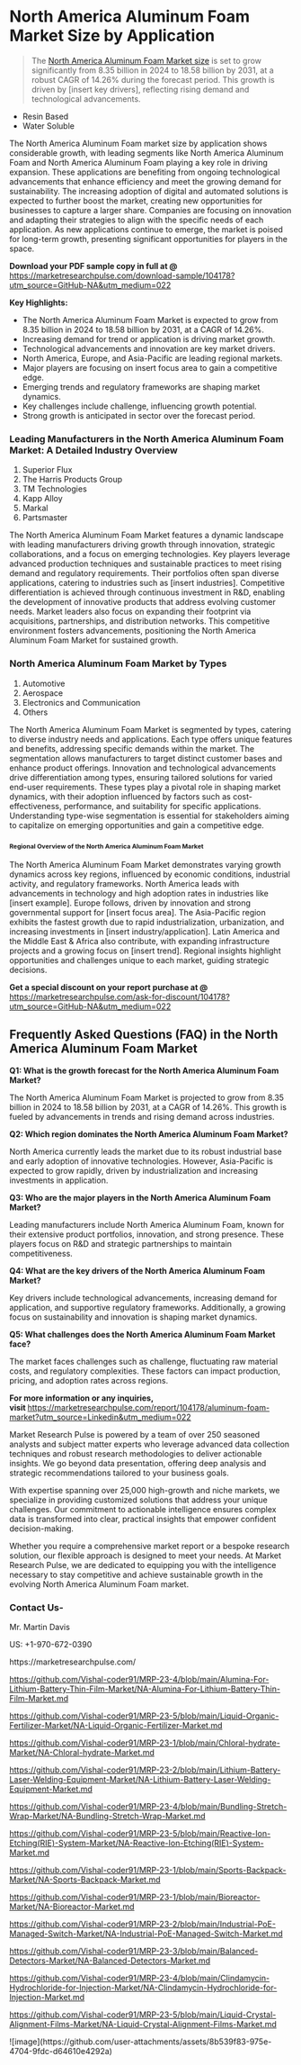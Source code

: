 <h1>North America Aluminum Foam Market&nbsp;Size by Application</h1><blockquote><p>The <a href="https://marketresearchpulse.com/download-sample/104178?utm_source=GitHub-NA&amp;utm_medium=022">North America Aluminum Foam Market size</a> is set to grow significantly from 8.35 billion in 2024 to 18.58 billion by 2031, at a robust CAGR of 14.26% during the forecast period. This growth is driven by [insert key drivers], reflecting rising demand and technological advancements.</p></blockquote><ul><li>Resin Based<li> Water Soluble</li></ul><p>The North America Aluminum Foam market size by application shows considerable growth, with leading segments like North America Aluminum Foam and North America Aluminum Foam playing a key role in driving expansion. These applications are benefiting from ongoing technological advancements that enhance efficiency and meet the growing demand for sustainability. The increasing adoption of digital and automated solutions is expected to further boost the market, creating new opportunities for businesses to capture a larger share. Companies are focusing on innovation and adapting their strategies to align with the specific needs of each application. As new applications continue to emerge, the market is poised for long-term growth, presenting significant opportunities for players in the space.</p><p><strong>Download your PDF sample copy in full at @ </strong><a href="https://marketresearchpulse.com/download-sample/104178?utm_source=GitHub-NA&amp;utm_medium=022">https://marketresearchpulse.com/download-sample/104178?utm_source=GitHub-NA&amp;utm_medium=022</a></p><p><strong>Key Highlights: </strong></p><ul><li>The North America Aluminum Foam Market is expected to grow from 8.35 billion in 2024 to 18.58 billion by 2031, at a CAGR of 14.26%.</li><li>Increasing demand for trend or application is driving market growth.</li><li>Technological advancements and innovation are key market drivers.</li><li>North America, Europe, and Asia-Pacific are leading regional markets.</li><li>Major players are focusing on insert focus area to gain a competitive edge.</li><li>Emerging trends and regulatory frameworks are shaping market dynamics.</li><li>Key challenges include challenge, influencing growth potential.</li><li>Strong growth is anticipated in sector over the forecast period.</li></ul><h3>Leading Manufacturers in the North America Aluminum Foam Market: A Detailed Industry Overview</h3><ol><li>Superior Flux</li><li>The Harris Products Group</li><li>TM Technologies</li><li>Kapp Alloy</li><li>Markal</li><li>Partsmaster</li></ol><div class="flex max-w-full flex-col flex-grow"><div class="min-h-8 text-message flex w-full flex-col items-end gap-2 whitespace-normal break-words [.text-message+&amp;]:mt-5" dir="auto" data-message-author-role="assistant" data-message-id="fd8432e4-4910-450d-b182-61b7bfb0a01f" data-message-model-slug="gpt-4o"><div class="flex w-full flex-col gap-1 empty:hidden first:pt-[3px]"><div class="markdown prose w-full break-words dark:prose-invert light"><p>The North America Aluminum Foam Market features a dynamic landscape with leading manufacturers driving growth through innovation, strategic collaborations, and a focus on emerging technologies. Key players leverage advanced production techniques and sustainable practices to meet rising demand and regulatory requirements. Their portfolios often span diverse applications, catering to industries such as [insert industries]. Competitive differentiation is achieved through continuous investment in R&amp;D, enabling the development of innovative products that address evolving customer needs. Market leaders also focus on expanding their footprint via acquisitions, partnerships, and distribution networks. This competitive environment fosters advancements, positioning the North America Aluminum Foam Market for sustained growth.</p></div></div></div></div><h3>North America Aluminum Foam Market by Types</h3><ol><li>Automotive<li> Aerospace<li> Electronics and Communication<li> Others</li></ol><div class="flex max-w-full flex-col flex-grow"><div class="min-h-8 text-message flex w-full flex-col items-end gap-2 whitespace-normal break-words [.text-message+&amp;]:mt-5" dir="auto" data-message-author-role="assistant" data-message-id="084470be-0bb7-4664-bddf-5156b4f41249" data-message-model-slug="gpt-4o-mini"><div class="flex w-full flex-col gap-1 empty:hidden first:pt-[3px]"><div class="markdown prose w-full break-words dark:prose-invert light"><p>The North America Aluminum Foam Market is segmented by types, catering to diverse industry needs and applications. Each type offers unique features and benefits, addressing specific demands within the market. The segmentation allows manufacturers to target distinct customer bases and enhance product offerings. Innovation and technological advancements drive differentiation among types, ensuring tailored solutions for varied end-user requirements. These types play a pivotal role in shaping market dynamics, with their adoption influenced by factors such as cost-effectiveness, performance, and suitability for specific applications. Understanding type-wise segmentation is essential for stakeholders aiming to capitalize on emerging opportunities and gain a competitive edge.</p></div></div></div></div><h3><span style="font-size: 11px;">Regional Overview of the North America Aluminum Foam Market</span></h3><div class="flex max-w-full flex-col flex-grow"><div class="min-h-8 text-message flex w-full flex-col items-end gap-2 whitespace-normal break-words [.text-message+&amp;]:mt-5" dir="auto" data-message-author-role="assistant" data-message-id="e9038762-ce64-4e30-91c9-9bd413514231" data-message-model-slug="gpt-4o-mini"><div class="flex w-full flex-col gap-1 empty:hidden first:pt-[3px]"><div class="markdown prose w-full break-words dark:prose-invert light"><p>The North America Aluminum Foam Market demonstrates varying growth dynamics across key regions, influenced by economic conditions, industrial activity, and regulatory frameworks. North America leads with advancements in technology and high adoption rates in industries like [insert example]. Europe follows, driven by innovation and strong governmental support for [insert focus area]. The Asia-Pacific region exhibits the fastest growth due to rapid industrialization, urbanization, and increasing investments in [insert industry/application]. Latin America and the Middle East &amp; Africa also contribute, with expanding infrastructure projects and a growing focus on [insert trend]. Regional insights highlight opportunities and challenges unique to each market, guiding strategic decisions.</p></div></div></div></div><p><strong>Get a special discount on your report purchase at @ </strong><a href="https://marketresearchpulse.com/ask-for-discount/104178?utm_source=GitHub-NA&amp;utm_medium=022">https://marketresearchpulse.com/ask-for-discount/104178?utm_source=GitHub-NA&amp;utm_medium=022</a></p><h2>Frequently Asked Questions (FAQ) in the North America Aluminum Foam Market</h2><p><strong>Q1: What is the growth forecast for the North America Aluminum Foam Market?</strong></p><p>The North America Aluminum Foam Market is projected to grow from 8.35 billion in 2024 to 18.58 billion by 2031, at a CAGR of 14.26%. This growth is fueled by advancements in trends and rising demand across industries.</p><p><strong>Q2: Which region dominates the North America Aluminum Foam Market?</strong></p><p>North America currently leads the market due to its robust industrial base and early adoption of innovative technologies. However, Asia-Pacific is expected to grow rapidly, driven by industrialization and increasing investments in application.</p><p><strong>Q3: Who are the major players in the North America Aluminum Foam Market?</strong></p><p>Leading manufacturers include North America Aluminum Foam, known for their extensive product portfolios, innovation, and strong presence. These players focus on R&amp;D and strategic partnerships to maintain competitiveness.</p><p><strong>Q4: What are the key drivers of the North America Aluminum Foam Market?</strong></p><p>Key drivers include technological advancements, increasing demand for application, and supportive regulatory frameworks. Additionally, a growing focus on sustainability and innovation is shaping market dynamics.</p><p><strong>Q5: What challenges does the North America Aluminum Foam Market face?</strong></p><p>The market faces challenges such as challenge, fluctuating raw material costs, and regulatory complexities. These factors can impact production, pricing, and adoption rates across regions.</p><p><strong>For more information or any inquiries, visit&nbsp;</strong><a href="https://marketresearchpulse.com/report/104178/aluminum-foam-market?utm_source=Linkedin&utm_medium=022">https://marketresearchpulse.com/report/104178/aluminum-foam-market?utm_source=Linkedin&utm_medium=022</a></p><p>Market Research Pulse is powered by a team of over 250 seasoned analysts and subject matter experts who leverage advanced data collection techniques and robust research methodologies to deliver actionable insights. We go beyond data presentation, offering deep analysis and strategic recommendations tailored to your business goals.</p><p>With expertise spanning over 25,000 high-growth and niche markets, we specialize in providing customized solutions that address your unique challenges. Our commitment to actionable intelligence ensures complex data is transformed into clear, practical insights that empower confident decision-making.</p><p>Whether you require a comprehensive market report or a bespoke research solution, our flexible approach is designed to meet your needs. At Market Research Pulse, we are dedicated to equipping you with the intelligence necessary to stay competitive and achieve sustainable growth in the evolving North America Aluminum Foam market.</p><h3><strong>Contact Us-</strong></h3><p>Mr. Martin Davis</p><p>US: +1-970-672-0390</p><p>https://marketresearchpulse.com/</p><p><a href="https://github.com/Vishal-coder91/MRP-23-4/blob/main/Alumina-For-Lithium-Battery-Thin-Film-Market/NA-Alumina-For-Lithium-Battery-Thin-Film-Market.md">https://github.com/Vishal-coder91/MRP-23-4/blob/main/Alumina-For-Lithium-Battery-Thin-Film-Market/NA-Alumina-For-Lithium-Battery-Thin-Film-Market.md</a></p><p><a href="https://github.com/Vishal-coder91/MRP-23-5/blob/main/Liquid-Organic-Fertilizer-Market/NA-Liquid-Organic-Fertilizer-Market.md">https://github.com/Vishal-coder91/MRP-23-5/blob/main/Liquid-Organic-Fertilizer-Market/NA-Liquid-Organic-Fertilizer-Market.md</a></p><p><a href="https://github.com/Vishal-coder91/MRP-23-1/blob/main/Chloral-hydrate-Market/NA-Chloral-hydrate-Market.md">https://github.com/Vishal-coder91/MRP-23-1/blob/main/Chloral-hydrate-Market/NA-Chloral-hydrate-Market.md</a></p><p><a href="https://github.com/Vishal-coder91/MRP-23-2/blob/main/Lithium-Battery-Laser-Welding-Equipment-Market/NA-Lithium-Battery-Laser-Welding-Equipment-Market.md">https://github.com/Vishal-coder91/MRP-23-2/blob/main/Lithium-Battery-Laser-Welding-Equipment-Market/NA-Lithium-Battery-Laser-Welding-Equipment-Market.md</a></p><p><a href="https://github.com/Vishal-coder91/MRP-23-4/blob/main/Bundling-Stretch-Wrap-Market/NA-Bundling-Stretch-Wrap-Market.md">https://github.com/Vishal-coder91/MRP-23-4/blob/main/Bundling-Stretch-Wrap-Market/NA-Bundling-Stretch-Wrap-Market.md</a></p><p><a href="https://github.com/Vishal-coder91/MRP-23-5/blob/main/Reactive-Ion-Etching(RIE)-System-Market/NA-Reactive-Ion-Etching(RIE)-System-Market.md">https://github.com/Vishal-coder91/MRP-23-5/blob/main/Reactive-Ion-Etching(RIE)-System-Market/NA-Reactive-Ion-Etching(RIE)-System-Market.md</a></p><p><a href="https://github.com/Vishal-coder91/MRP-23-1/blob/main/Sports-Backpack-Market/NA-Sports-Backpack-Market.md">https://github.com/Vishal-coder91/MRP-23-1/blob/main/Sports-Backpack-Market/NA-Sports-Backpack-Market.md</a></p><p><a href="https://github.com/Vishal-coder91/MRP-23-1/blob/main/Bioreactor-Market/NA-Bioreactor-Market.md">https://github.com/Vishal-coder91/MRP-23-1/blob/main/Bioreactor-Market/NA-Bioreactor-Market.md</a></p><p><a href="https://github.com/Vishal-coder91/MRP-23-2/blob/main/Industrial-PoE-Managed-Switch-Market/NA-Industrial-PoE-Managed-Switch-Market.md">https://github.com/Vishal-coder91/MRP-23-2/blob/main/Industrial-PoE-Managed-Switch-Market/NA-Industrial-PoE-Managed-Switch-Market.md</a></p><p><a href="https://github.com/Vishal-coder91/MRP-23-3/blob/main/Balanced-Detectors-Market/NA-Balanced-Detectors-Market.md">https://github.com/Vishal-coder91/MRP-23-3/blob/main/Balanced-Detectors-Market/NA-Balanced-Detectors-Market.md</a></p><p><a href="https://github.com/Vishal-coder91/MRP-23-4/blob/main/Clindamycin-Hydrochloride-for-Injection-Market/NA-Clindamycin-Hydrochloride-for-Injection-Market.md">https://github.com/Vishal-coder91/MRP-23-4/blob/main/Clindamycin-Hydrochloride-for-Injection-Market/NA-Clindamycin-Hydrochloride-for-Injection-Market.md</a></p><p><a href="https://github.com/Vishal-coder91/MRP-23-5/blob/main/Liquid-Crystal-Alignment-Films-Market/NA-Liquid-Crystal-Alignment-Films-Market.md">https://github.com/Vishal-coder91/MRP-23-5/blob/main/Liquid-Crystal-Alignment-Films-Market/NA-Liquid-Crystal-Alignment-Films-Market.md</a></p>
![image](https://github.com/user-attachments/assets/8b539f83-975e-4704-9fdc-d64610e4292a)
